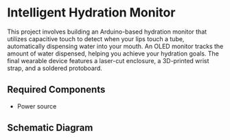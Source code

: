 # Intelligent Hydration Monitor

This project involves building an Arduino-based hydration monitor that utilizes capacitive touch to detect when your lips touch a tube, automatically dispensing water into your mouth. An OLED monitor tracks the amount of water dispensed, helping you achieve your hydration goals. The final wearable device features a laser-cut enclosure, a 3D-printed wrist strap, and a soldered protoboard. 

## Required Components
- Power source
## Schematic Diagram
